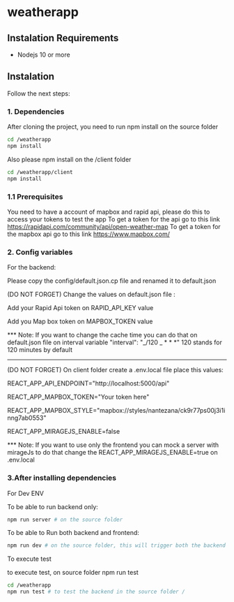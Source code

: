 # weatherapp

## Instalation Requirements

- Nodejs 10 or more

## Instalation

Follow the next steps:

### 1. Dependencies

After cloning the project, you need to run npm install on the source folder

```bash
cd /weatherapp
npm install
```

Also please npm install on the /client folder

```bash
cd /weatherapp/client
npm install
```

### 1.1 Prerequisites

You need to have a account of mapbox and rapid api, please do this to access your tokens to test the app
To get a token for the api go to this link https://rapidapi.com/community/api/open-weather-map
To get a token for the mapbox api go to this link https://www.mapbox.com/

### 2. Config variables

For the backend:

Please copy the config/default.json.cp file and renamed it to default.json

(DO NOT FORGET) Change the values on default.json file :

Add your Rapid Api token on RAPID_API_KEY value

Add you Map box token on MAPBOX_TOKEN value

\*\*\* Note: If you want to change the cache time you can do that on default.json file on interval variable "interval": "_/120 _ \* \* \*" 120 stands for 120 minutes by default

---

(DO NOT FORGET)
On client folder create a .env.local file
place this values:

REACT_APP_API_ENDPOINT="http://localhost:5000/api"

REACT_APP_MAPBOX_TOKEN="Your token here"

REACT_APP_MAPBOX_STYLE="mapbox://styles/nantezana/ck9r77ps00j3i1inng7ab0553"

REACT_APP_MIRAGEJS_ENABLE=false

\*\*\* Note: If you want to use only the frontend you can mock a server with mirageJs to do that change the REACT_APP_MIRAGEJS_ENABLE=true on .env.local

### 3.After installing dependencies

For Dev ENV

To be able to run backend only:

```bash
npm run server # on the source folder

```

To be able to Run both backend and frontend:

```bash
npm run dev # on the source folder, this will trigger both the backend and the client

```

To execute test

to execute test, on source folder npm run test

```bash
cd /weatherapp
npm run test # to test the backend in the source folder /
```
